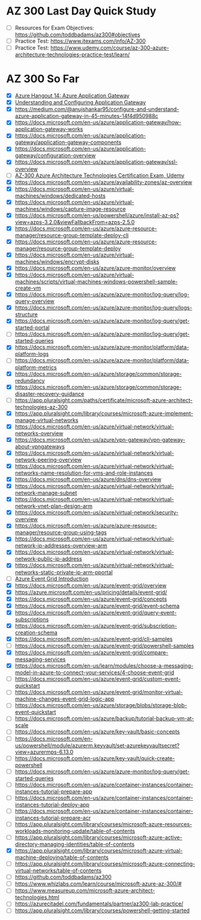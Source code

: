 # AZ 300 Last Day Quick Study
- [ ] Resources for Exam Objectives: https://github.com/toddbadams/az300#objectives
- [ ] Practice Test: https://www.itexams.com/info/AZ-300
- [ ] Practice Test: https://www.udemy.com/course/az-300-azure-architecture-technologies-practice-test/learn/

# AZ 300 So Far
- [X] [Azure Hangout 14: Azure Application Gateway](https://www.youtube.com/watch?v=yiVKUml0mj4)
- [X] [Understanding and Configuring Application Gateway](https://www.youtube.com/watch?v=bPyH0W5oDT8)
- [X] https://medium.com/@anujshankar95/configure-and-understand-azure-application-gateway-in-45-minutes-14f4d950988c
- [X] https://docs.microsoft.com/en-us/azure/application-gateway/how-application-gateway-works
- [X] https://docs.microsoft.com/en-us/azure/application-gateway/application-gateway-components
- [X] https://docs.microsoft.com/en-us/azure/application-gateway/configuration-overview
- [X] https://docs.microsoft.com/en-us/azure/application-gateway/ssl-overview
- [ ] [AZ-300 Azure Architecture Technologies Certification Exam, Udemy](https://www.udemy.com/course/70534-azure/)
- [X] https://docs.microsoft.com/en-us/azure/availability-zones/az-overview
- [X] https://docs.microsoft.com/en-us/azure/virtual-machines/windows/dedicated-hosts
- [X] https://docs.microsoft.com/en-us/azure/virtual-machines/windows/capture-image-resource
- [X] https://docs.microsoft.com/en-us/powershell/azure/install-az-ps?view=azps-3.2.0&viewFallbackFrom=azps-2.5.0
- [X] https://docs.microsoft.com/en-us/azure/azure-resource-manager/resource-group-template-deploy-cli
- [X] https://docs.microsoft.com/en-us/azure/azure-resource-manager/resource-group-template-deploy
- [X] https://docs.microsoft.com/en-us/azure/virtual-machines/windows/encrypt-disks
- [X] https://docs.microsoft.com/en-us/azure/azure-monitor/overview
- [X] https://docs.microsoft.com/en-us/azure/virtual-machines/scripts/virtual-machines-windows-powershell-sample-create-vm
- [X] https://docs.microsoft.com/en-us/azure/azure-monitor/log-query/log-query-overview
- [X] https://docs.microsoft.com/en-us/azure/azure-monitor/log-query/logs-structure
- [X] https://docs.microsoft.com/en-us/azure/azure-monitor/log-query/get-started-portal
- [ ] https://docs.microsoft.com/en-us/azure/azure-monitor/log-query/get-started-queries
- [X] https://docs.microsoft.com/en-us/azure/azure-monitor/platform/data-platform-logs
- [ ] https://docs.microsoft.com/en-us/azure/azure-monitor/platform/data-platform-metrics
- [X] https://docs.microsoft.com/en-us/azure/storage/common/storage-redundancy
- [X] https://docs.microsoft.com/en-us/azure/storage/common/storage-disaster-recovery-guidance
- [ ] https://app.pluralsight.com/paths/certificate/microsoft-azure-architect-technologies-az-300
- [X] https://app.pluralsight.com/library/courses/microsoft-azure-implement-manage-virtual-networks
- [X] https://docs.microsoft.com/en-us/azure/virtual-network/virtual-networks-overview
- [X] https://docs.microsoft.com/en-us/azure/vpn-gateway/vpn-gateway-about-vpngateways
- [X] https://docs.microsoft.com/en-us/azure/virtual-network/virtual-network-peering-overview
- [X] https://docs.microsoft.com/en-us/azure/virtual-network/virtual-networks-name-resolution-for-vms-and-role-instances
- [X] https://docs.microsoft.com/en-us/azure/dns/dns-overview
- [X] https://docs.microsoft.com/en-us/azure/virtual-network/virtual-network-manage-subnet
- [X] https://docs.microsoft.com/en-us/azure/virtual-network/virtual-network-vnet-plan-design-arm
- [X] https://docs.microsoft.com/en-us/azure/virtual-network/security-overview
- [X] https://docs.microsoft.com/en-us/azure/azure-resource-manager/resource-group-using-tags
- [X] https://docs.microsoft.com/en-us/azure/virtual-network/virtual-network-ip-addresses-overview-arm
- [X] https://docs.microsoft.com/en-us/azure/virtual-network/virtual-network-public-ip-address
- [X] https://docs.microsoft.com/en-us/azure/virtual-network/virtual-networks-static-private-ip-arm-pportal
- [ ] [Azure Event Grid Introduction](https://www.youtube.com/watch?v=TujzkSxJzIA)
- [X] https://docs.microsoft.com/en-us/azure/event-grid/overview
- [X] https://azure.microsoft.com/en-us/pricing/details/event-grid/
- [X] https://docs.microsoft.com/en-us/azure/event-grid/concepts
- [X] https://docs.microsoft.com/en-us/azure/event-grid/event-schema
- [X] https://docs.microsoft.com/en-us/azure/event-grid/query-event-subscriptions
- [X] https://docs.microsoft.com/en-us/azure/event-grid/subscription-creation-schema
- [X] https://docs.microsoft.com/en-us/azure/event-grid/cli-samples
- [ ] https://docs.microsoft.com/en-us/azure/event-grid/powershell-samples
- [X] https://docs.microsoft.com/en-us/azure/event-grid/compare-messaging-services
- [X] https://docs.microsoft.com/en-us/learn/modules/choose-a-messaging-model-in-azure-to-connect-your-services/4-choose-event-grid
- [ ] https://docs.microsoft.com/en-us/azure/event-grid/custom-event-quickstart
- [ ] https://docs.microsoft.com/en-us/azure/event-grid/monitor-virtual-machine-changes-event-grid-logic-app
- [ ] https://docs.microsoft.com/en-us/azure/storage/blobs/storage-blob-event-quickstart
- [ ] https://docs.microsoft.com/en-us/azure/backup/tutorial-backup-vm-at-scale
- [ ] https://docs.microsoft.com/en-us/azure/key-vault/basic-concepts
- [ ] https://docs.microsoft.com/en-us/powershell/module/azurerm.keyvault/set-azurekeyvaultsecret?view=azurermps-6.13.0
- [ ] https://docs.microsoft.com/en-us/azure/key-vault/quick-create-powershell
- [ ] https://docs.microsoft.com/en-us/azure/azure-monitor/log-query/get-started-queries
- [ ] https://docs.microsoft.com/en-us/azure/container-instances/container-instances-tutorial-prepare-app
- [ ] https://docs.microsoft.com/en-us/azure/container-instances/container-instances-tutorial-deploy-app
- [ ] https://docs.microsoft.com/en-us/azure/container-instances/container-instances-tutorial-prepare-acr
- [ ] https://app.pluralsight.com/library/courses/microsoft-azure-resources-workloads-monitoring-update/table-of-contents
- [ ] https://app.pluralsight.com/library/courses/microsoft-azure-active-directory-managing-identities/table-of-contents
- [X] https://app.pluralsight.com/library/courses/microsoft-azure-virtual-machine-deploying/table-of-contents
- [ ] https://app.pluralsight.com/library/courses/microsoft-azure-connecting-virtual-networks/table-of-contents
- [ ] https://github.com/toddbadams/az300
- [ ] https://www.whizlabs.com/learn/course/microsoft-azure-az-300/#
- [ ] https://www.measureup.com/microsoft-azure-architect-technologies.html
- [ ] https://azurecitadel.com/fundamentals/partner/az300-lab-practice/
- [ ] https://app.pluralsight.com/library/courses/powershell-getting-started
